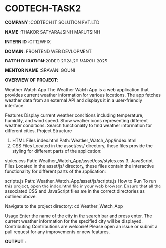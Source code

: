 # CODTECH-TASK2
**COMPANY** :CODTECH IT SOLUTION PVT.LTD

**NAME**  :THAKOR SATYARAJSINH MARUTSINH

**INTERN ID** :CT12WFIX

**DOMAIN**: FRONTEND WEB DEVLOPMENT

**BATCH DURATION**:20DEC 2024,20 MARCH 2025

**MENTOR NAME** :SRAVANI GOUNI

**OVERVIEW OF PROJECT**:

Weather Watch App
The Weather Watch App is a web application that provides current weather information for various locations. The app fetches weather data from an external API and displays it in a user-friendly interface.

Features
Display current weather conditions including temperature, humidity, and wind speed.
Show weather icons representing different weather conditions.
Search functionality to find weather information for different cities.
Project Structure
1. HTML Files
index.html
Path: Weather_Watch_App/index.html
2. CSS Files
Located in the asset/css/ directory, these files provide the styling for different parts of the application:

styles.css
Path: Weather_Watch_App/asset/css/styles.css
3. JavaScript Files
Located in the asset/js/ directory, these files contain the interactive functionality for different parts of the application:

scripts.js
Path: Weather_Watch_App/asset/js/scripts.js
How to Run
To run this project, open the index.html file in your web browser. Ensure that all the associated CSS and JavaScript files are in the correct directories as outlined above.


Navigate to the project directory: cd Weather_Watch_App

Usage
Enter the name of the city in the search bar and press enter.
The current weather information for the specified city will be displayed.
Contributing
Contributions are welcome! Please open an issue or submit a pull request for any improvements or new features.

**OUTPUT** :


